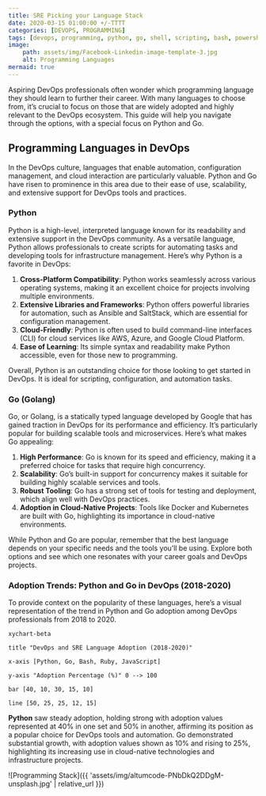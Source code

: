 ```yaml
---
title: SRE Picking your Language Stack
date: 2020-03-15 01:00:00 +/-TTTT
categories: [DEVOPS, PROGRAMMING]
tags: [devops, programming, python, go, shell, scripting, bash, powershell, automation, kubernetes, docker, linux, windows, cross-platform]
image:
    path: assets/img/Facebook-Linkedin-image-template-3.jpg
    alt: Programming Languages
mermaid: true
---
```


Aspiring DevOps professionals often wonder which programming language they should learn to further their career. With many languages to choose from, it’s crucial to focus on those that are widely adopted and highly relevant to the DevOps ecosystem. This guide will help you navigate through the options, with a special focus on Python and Go.

## Programming Languages in DevOps

In the DevOps culture, languages that enable automation, configuration management, and cloud interaction are particularly valuable. Python and Go have risen to prominence in this area due to their ease of use, scalability, and extensive support for DevOps tools and practices.

### Python

Python is a high-level, interpreted language known for its readability and extensive support in the DevOps community. As a versatile language, Python allows professionals to create scripts for automating tasks and developing tools for infrastructure management. Here’s why Python is a favorite in DevOps:

1. **Cross-Platform Compatibility**: Python works seamlessly across various operating systems, making it an excellent choice for projects involving multiple environments.
2. **Extensive Libraries and Frameworks**: Python offers powerful libraries for automation, such as Ansible and SaltStack, which are essential for configuration management.
3. **Cloud-Friendly**: Python is often used to build command-line interfaces (CLI) for cloud services like AWS, Azure, and Google Cloud Platform.
4. **Ease of Learning**: Its simple syntax and readability make Python accessible, even for those new to programming.

Overall, Python is an outstanding choice for those looking to get started in DevOps. It is ideal for scripting, configuration, and automation tasks.

### Go (Golang)

Go, or Golang, is a statically typed language developed by Google that has gained traction in DevOps for its performance and efficiency. It’s particularly popular for building scalable tools and microservices. Here’s what makes Go appealing:

1. **High Performance**: Go is known for its speed and efficiency, making it a preferred choice for tasks that require high concurrency.
2. **Scalability**: Go’s built-in support for concurrency makes it suitable for building highly scalable services and tools.
3. **Robust Tooling**: Go has a strong set of tools for testing and deployment, which align well with DevOps practices.
4. **Adoption in Cloud-Native Projects**: Tools like Docker and Kubernetes are built with Go, highlighting its importance in cloud-native environments.

While Python and Go are popular, remember that the best language depends on your specific needs and the tools you’ll be using. Explore both options and see which one resonates with your career goals and DevOps projects.

### Adoption Trends: Python and Go in DevOps (2018-2020)

To provide context on the popularity of these languages, here’s a visual representation of the trend in Python and Go adoption among DevOps professionals from 2018 to 2020.

```mermaid
xychart-beta

title "DevOps and SRE Language Adoption (2018-2020)"

x-axis [Python, Go, Bash, Ruby, JavaScript]

y-axis "Adoption Percentage (%)" 0 --> 100

bar [40, 10, 30, 15, 10]

line [50, 25, 25, 12, 15]
```

**Python** saw steady adoption, holding strong with adoption values represented at 40% in one set and 50% in another, affirming its position as a popular choice for DevOps tools and automation. Go demonstrated substantial growth, with adoption values shown as 10% and rising to 25%, highlighting its increasing use in cloud-native technologies and infrastructure projects.

![Programming Stack]({{ 'assets/img/altumcode-PNbDkQ2DDgM-unsplash.jpg' | relative_url }})